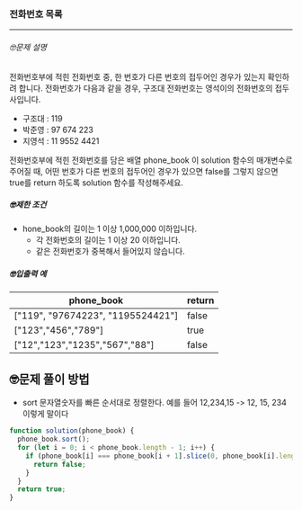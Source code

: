 ### 전화번호 목록

---

###### 🤓문제 설명

전화번호부에 적힌 전화번호 중, 한 번호가 다른 번호의 접두어인 경우가 있는지 확인하려 합니다.
전화번호가 다음과 같을 경우, 구조대 전화번호는 영석이의 전화번호의 접두사입니다.

- 구조대 : 119
- 박준영 : 97 674 223
- 지영석 : 11 9552 4421

전화번호부에 적힌 전화번호를 담은 배열 phone_book 이 solution 함수의 매개변수로 주어질 때, 어떤 번호가 다른 번호의 접두어인 경우가 있으면 false를 그렇지 않으면 true를 return 하도록 solution 함수를 작성해주세요.

##### 🤓제한 조건

- hone_book의 길이는 1 이상 1,000,000 이하입니다.
  - 각 전화번호의 길이는 1 이상 20 이하입니다.
  - 같은 전화번호가 중복해서 들어있지 않습니다.

##### 🤓입출력 예

| phone_book                        | return |
| --------------------------------- | ------ |
| ["119", "97674223", "1195524421"] | false  |
| ["123","456","789"]               | true   |
| ["12","123","1235","567","88"]    | false  |

## 🤓문제 풀이 방법

- sort 문자열숫자를 빠른 순서대로 정렬한다. 예를 들어 12,234,15 -> 12, 15, 234 이렇게 말이다

```javascript
function solution(phone_book) {
  phone_book.sort();
  for (let i = 0; i < phone_book.length - 1; i++) {
    if (phone_book[i] === phone_book[i + 1].slice(0, phone_book[i].length)) {
      return false;
    }
  }
  return true;
}
```
